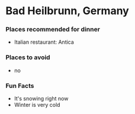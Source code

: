 # Bad Heilbrunn, Germany

### Places recommended for dinner
- Italian restaurant: Antica

### Places to avoid
- no

### Fun Facts
- It's snowing right now
- Winter is very cold
